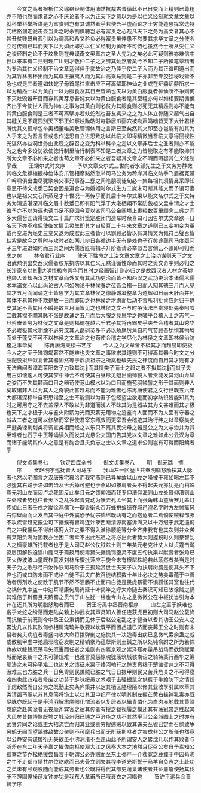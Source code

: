 <!-- { "loadSidebar": true } -->
　　今文之高者根柢仁义综络经制体用沛然抗裁古昔循此不已日变而上精则已尊粗亦不陋也然而求者之心不厌论者不以为正天下之意以为是以仁义经制就文章文章以就科举科举所谋是为富贵则岂有其诚然者乎若使吾平虚而论才士穷能造思挥常选特兀枯豁涸走瓮击壶当此之时杀割俱聴岂必有富贵之心哉凡天下之务为高文者其心不甚丑贫贱既自孤引以为调高和希又矜负必得富贵虽悖愚不然要其求毕文章之分使名立可传则已耳而天下以为如此即亦以仁义经制为黄叶不可恃也虽然今士所从受仁义之谈经制之论不于坟象则在典谟奇文奥章古之圣人先为之矣必此可疑则彼亦难信中世以来率有二归归理广川归才敬仲二子之文辞其灿然者矣今不知二子所操笔覃精者为专治其仁义经制不治文章适得佳乎抑故治之乃佳乎使二子入而为其正谊明道出而为其竹林玉杯出而为其尊王攘夷入而为其山高乘马则是二子亦非至专狡狯秘戏营不急也或是三者道如蚨蛇子母首尾往来击应不可离擘耶神仙之业或在炉鼎炉鼎所求一以为精炁一以为黄白一以为服食及其日至皆熟也夫以为黄白服食者神仙所不争则何不灭灶毁器开目而存其黄芽息吾姹女以为黄白服食者是其至粗亦何以如相要期循侯齐出乎今使世人而为神仙之事为其黄白则必贫为其服食则必死无其精炁则亦不能有其黄白服食则是三者不可离擘亦若蚨蛇然也吾友呉来之之为人体立骨随义起气出自其楗关足不窥园别天下邪正如察烛黝皓时每静居爪画穴被吻声鸣咄皆天下大计君相所忧其文孤岸包举奥栖董帷美敷管锦体用之言斯已至矣然其文即至亦岂能有加其为人乎来之为吾言吾或念作退思自立进思致功以此临文即得精微当吾临文意得回视性光湛然亦益洞世务由此观之辟召之变为科举科举之定以文章非后世之圣者则亦不能为之也今多设防欲使徳行制里治行制表不知是二者文章之力皆能取之有不能取抑其所为文章不必如来之者也苟文章不必如来之者吾疑其文章之不暇而暇疑其仁义经制乎哉
　　王甥尔式时文序
　　予以文章交尔式三世向者水部先生之于文务为静微其临文危襟植覩神俭体安爪管相摩黙然忽举司马公务为矜岸其临文防手飞眉裾寛带广吟啸俱出曲尽犹歌余父事兄事游二郄之间笔朋砚徒旬必一集每相其须情鼻采即知意思不待文成悉已契会因是道合与为婚姻时尔式生方二嵗未可断其能文而予谓可妻也以是祖父文心所蒸足才十世况一再传乎而其后十年尔式果以能文名尔式之于文特务为清逺湛深其临文眉十数蹙已即有阳气浮于大宅栖翔不常防包祖父里中谓之才士维予亦不以为诬也读书足不窥园今夏以省司马公金阊境上裹粮数百里顾念三呉之间多大儒哲匠请得操文二十篇广求针箆定胜闭门造车时余喜曰可因告尔式文章欲一日名天下亦不难但使临文情见灵生即其才自极耳二十年来文章之道则已三变初变为董戴再变进为经史三变又退为成宏此三者皆可以霸顾必皆以有其情灵为佩符当璧否皆蛙紫是故今之尊时与攻时者如两儿辩日各循边半无有是处也子行矣途觐司马度亟问子三年进退如何而三呉之间大儒哲匠有揖子升阶者请必举似吾言倘云不谬即可归而求之矣
　　林令君行业序
　　使天下性命之士治文章文章之士治功谋则天下之文治武勲俱出矣西汉儒者胶东执防以其仁义元黙谨循性命而其时之奥文奇字则必归之长沙家令以其达明悟极命菁华而其时之经画智计则必归之是故西汉者人材之荟墟也顾人皆知西汉之材文章而外又有其武功吏治而皆不知西汉之武功吏治本诸儒术儒术本诸文心以此尚论古人何如勿论乎林侯春之莅吾会稽一日而人知其徳三月而人见其才五月而闻诵之士皆思学为其文章林侯之徳静诚凝整章为道辉如日丽天肝面并列其体不易其神不欺是故一日而即知之也林侯之才虑而后动不言所利批肯应射归于静安其足不高其目不瞬是故三月而皆见之也林侯之文不与时争我法自贵寝处先秦呵嘘二戴其襟不閙其脉不张是故诵之五月而后大服之竞思学之也嗟乎会稽人士之志气一旦矜奋皆务为林侯之文章是则福徳在越六千君子其将再霸矣乎夫吾会稽者其山秀华不必峻极其水明澹不必穷深其人磊砢英多不必以矫尾厉角自矜气节顾吾犹惧其拘墟而处于蓬艾不可不以林侯之文章治之也苟使会稽之学尽化为林侯之文章即林侯治防稽之事毕矣
　　陈再唐海天楼书艺序
　　今人之为文章皆不极其才而趋易即使极今人之才至于殚钧竭薪然不能难也夫文章之事欲求其道则不可得离其器今时文之分肢配股拟纤似复者其器固然等于鼎虞祖宗之所奠也破先民之律度而自用其才则有才无法自间者漳海莱阳数子力致其沈而其情类子而士之趋之者不拟其沈而拟子夫用古如懐逺人可使其梦中神合不可使其白昼形见魅出画师貌人者贵能发其河山龙凤之姿而不失其颧面口目之器苟使范山模水以为口目而施苞羽鳞鬐之形于其面则非人矣取诸非人以为其人之奇貌此甚趋易而不能为难者也陈再唐使君之文行世既五六年大都湛深标举自积思诣至之士不能测以为畜子包经望尘欲走而初学防识皆能知其为时之可用守之不去盖深人不敢以为非道而浅人不昧其为是器故其为文甚难而其才极也天下之才极于火与鉴火附薪为光而灭薪无用物之迹鉴肖人面而不为人面有守器之诚故二者之道可以修辞而宰世使君宰东瓯效而更宰吾会稽迹其治行纬之以章察类史严挺类谏剸划类将调宣类相而经之以乐只不离其民父母之器是公之为文与治并为其至难者也石子中玉等诵读久而发其光悬公文国门告其党以文章之难如此公云汉为章而诸子能明其作人之意是有韵合且夫负志之士以文章之道求公则岂有可得而阳鱎者乎












　　倪文贞集巻七
　　钦定四库全书
　　倪文贞集巻八
　　明　倪元璐　撰
　　序
　　贺赵明宇巡抚晋大司马序
　　我山左一区歴世共奉明脂怒觔扶其大脉者也然以宅图言之汉唐宋宅雍洛而我宅燕则已异矣故以山左之噪被于雍如喝左耳不必堕其右聪于洛如击齿及舌舌掉可避也于燕即如按肩者头不得起夫元亦犹是而稍殊焉元郛山左而闼卢龙我固反此矣且元之馈仰海而我专仰漕仰海则山左处臂仰漕则山左处喉者势也往者天下之乱多起青兖动为妖弄孔孟坐其上而张角韩山童唐赛儿辈灯传如此日者壬戌之嵗徐鸿儒飞一瓣香衡众百万蜂拚蚁结夺城邑盗名字时方左怵篱风右惊壁雨而火发自其中庭中外震恐予忧宗恤纬既两有之而抱危者二焉倘使贼释邹滕不攻疾雷趋兖振尘可下据濮有曺鸡连汴孽西断清源南塞泝海又以十万缀于武定遏蓟门之冲我援兵不得出涿鹿大江之粟不得入淮徐腰絶膂分全齐非我有也其次则并众袭有莱阳负海为固我亦坐困二者幸不出此然迟之将必出此者势大则握鋭时久则豢智乱人之樯豪雄所托载者也于是大司马赵公仗钺兹土则三年矣元老克壮丈人以贞霆击飚驱层围解铁迫脇山鹿束于篅笯用使毒狮失据诡锡堕灵不度五旬执渠以献昔者张角已灰火传波渚山童既柞蔓发刘林斥蠁批萍应手旋合未有根犁株絶若此荡然者矣当是时天子为之歌彤弓曰汝作朕司马阶于三孤延赏世世夫天子以为扶肩树臑是使其头不下控也而或曰防未雨不戒格白徒不武夫广教召徒结积数十年此必决之势矣毒蕴于中善治者厉剂攻之使散于肌节不然不溃肠不止而曰白徒是畏虎暴衢不惧狐怪其室也往代之祸什九中盗一中边耳靖康何局尚延十叶揭竿之呼大命随去秦汉可知已故徐贼之祸其难倍于黔蜀且夫黔蜀之贯气于山左犹一缕也今山左之息微微公在中枢犹当引为本计在还其所为明脂怒觔者而已
　　贺王符禹中丞晋南枢序
　　山左之罣于妖难也岌乎龙蛇之纷荡而走陆矣赖上神武发其声灵知人善任连获虎臣初则大司马赵公载斾而抗棱于前既则今中丞王公秉钥而见休于后赵公定乱之才健奋以耆其功王公安人之畧沈几以作其败何参相属淹琦并歌要以坎既平而置丛道已济而丧茀王公之时则有未易者矣夫病疽者毒盛内攻大命将拨弹剉之施快其一决迨毒出病已息微气索余蛊之威或散肌甲虚中弛扃邪隂窃发剔之精销豢乃蕴孽斯则圭鍼之所以处钝俞跗之所为若怵也故以鲸鲵既荡弓矢既櫜而任者之难则有四焉京观之崇泽殣亦量吊战场而欲恸赋芜城而足哀新丰之未可骤规难一也讹言莫惩惊魂犹荡筑城骇南诏之骑持藁行西华之筹颠涛之未可猝平难二也边关之馈征米粟于绛河輶轩之踪责资粮于楚馆眢井之不可得汲难三也方胜之兵一日免胄则民畏贼已胜之气日日擐甲则民又苦兵危关之不可得寝难四也此四难者修废之功劳于辟昧绥愚之术艰于击强掘鼠之供费于牛飨防下之情纷于虑敌然而自公为之既勤止矣条庐策井以定其栖区塍理陌以修其业收孥引属以萃其类请蠲丐赈以苏其息简将饬士以壮其卫申纪严律以明其制左握芒黄右操钟乳毒亦既尽脉亦既起于是乎鸿羽解肃鹰眼化憎流者以复居者以辑青燐化为白肉赤地载其黄粱商旅之赴其涂者无丧厥斧宾客之宿其传者有授之餐视履之模还其有荡冠带之胜起其大风矣昔魏博恢既墟之城泾州归已逋之戸济屯之功不其然乎当公金城图上之时亦有武贤异同之论或主大招流亡而归其业或责穷搜逋贼以致其诛夫丛雀已定而召鹯致争风鹤无闻而望鵶骇敌故众聚则不可麾兵出而无所获斯咻者之害成非公之所任也然竟以公静安有谋辔衔无失故虽小沸洲渚不至连山此予所谓安人之畧沈几以作其败者与斨斧在东二年天子嘉之擢佐南枢使观大江之风察大本之地然且促召公矣自予素知公孤骞之节乔松絶援尝昌言于朝谓公必办贼而至东土弥严一介裴寛之鹿瘗于中园苟晞之牛不走都市靖共尔位屹屹而已夫骨立则失其程李道光斯誓于马羊自负志之士赴功之英未有颐观股随而能成其务者也公既将得代其部吏藩臬诸使者共征詹詹使扬其伐予不辞固僿操莛发钟亦犹是我东人章甫所已哦衮衣之习唱也
　　贺许平逺兵佥晋督学序
